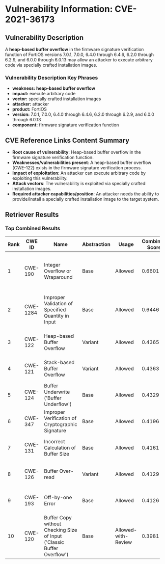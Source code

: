 # Vulnerability Information: CVE-2021-36173

## Vulnerability Description
A **heap-based buffer overflow** in the firmware signature verification function of FortiOS versions 7.0.1, 7.0.0, 6.4.0 through 6.4.6, 6.2.0 through 6.2.9, and 6.0.0 through 6.0.13 may allow an attacker to execute arbitrary code via specially crafted installation images.

### Vulnerability Description Key Phrases
- **weakness:** **heap-based buffer overflow**
- **impact:** execute arbitrary code
- **vector:** specially crafted installation images
- **attacker:** attacker
- **product:** FortiOS
- **version:** 7.0.1, 7.0.0, 6.4.0 through 6.4.6, 6.2.0 through 6.2.9, and 6.0.0 through 6.0.13
- **component:** firmware signature verification function

## CVE Reference Links Content Summary
- **Root cause of vulnerability**: Heap-based buffer overflow in the firmware signature verification function.
- **Weaknesses/vulnerabilities present**: A heap-based buffer overflow (CWE-122) exists in the firmware signature verification process.
- **Impact of exploitation**: An attacker can execute arbitrary code by exploiting this vulnerability.
- **Attack vectors**:  The vulnerability is exploited via specially crafted installation images.
- **Required attacker capabilities/position**: An attacker needs the ability to provide/install a specially crafted installation image to the target system.

## Retriever Results

### Top Combined Results

| Rank | CWE ID | Name | Abstraction | Usage | Combined Score | Retrievers | Individual Scores |
|------|--------|------|-------------|-------|---------------|------------|-------------------|
| 1 | CWE-190 | Integer Overflow or Wraparound | Base | Allowed | 0.6601 | dense, sparse, graph | dense: 0.609, sparse: 0.254, graph: 0.589 |
| 2 | CWE-1284 | Improper Validation of Specified Quantity in Input | Base | Allowed | 0.6446 | dense, sparse, graph | dense: 0.579, sparse: 0.245, graph: 0.599 |
| 3 | CWE-122 | Heap-based Buffer Overflow | Variant | Allowed | 0.4365 | dense, sparse | dense: 0.636, sparse: 0.270 |
| 4 | CWE-121 | Stack-based Buffer Overflow | Variant | Allowed | 0.4363 | dense, sparse | dense: 0.660, sparse: 0.248 |
| 5 | CWE-124 | Buffer Underwrite ('Buffer Underflow') | Base | Allowed | 0.4329 | dense, sparse | dense: 0.593, sparse: 0.238 |
| 6 | CWE-347 | Improper Verification of Cryptographic Signature | Base | Allowed | 0.4196 | dense, sparse | dense: 0.593, sparse: 0.214 |
| 7 | CWE-131 | Incorrect Calculation of Buffer Size | Base | Allowed | 0.4161 | dense, sparse | dense: 0.591, sparse: 0.210 |
| 8 | CWE-126 | Buffer Over-read | Variant | Allowed | 0.4129 | dense, sparse | dense: 0.611, sparse: 0.248 |
| 9 | CWE-193 | Off-by-one Error | Base | Allowed | 0.4126 | dense, sparse | dense: 0.589, sparse: 0.206 |
| 10 | CWE-120 | Buffer Copy without Checking Size of Input ('Classic Buffer Overflow') | Base | Allowed-with-Review | 0.3981 | dense, sparse | dense: 0.595, sparse: 0.209 |

